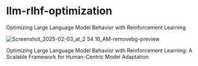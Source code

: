 # llm-rlhf-optimization
Optimizing Large Language Model Behavior with Reinforcement Learning

![Screenshot_2025-02-03_at_2 54 16_AM-removebg-preview](https://github.com/user-attachments/assets/1e011f2d-1c7e-4c2a-8762-0ff697d64cba)

Optimizing Large Language Model Behavior with Reinforcement Learning: A Scalable Framework for Human-Centric Model Adaptation

